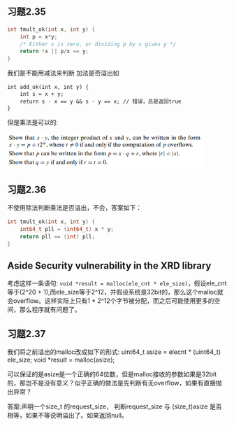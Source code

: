## 习题2.35

```c
int tmult_ok(int x, int y) {
    int p = x*y;
    /* Either x is zero, or dividing p by x gives y */
    return !x || p/x == y;
}
```

我们是不能用减法来判断 加法是否溢出如
```
int add_ok(int x, int y) {
    int s = x + y;
    return s - x == y && s - y == x; // 错误，总是返回true
}
```

但是乘法是可以的:

![](./mul_overflow.PNG)

## 习题2.36

不使用除法判断乘法是否溢出，不会，答案如下：

```c
int tmult_ok(int x, int y) {
    int64_t pll = (int64_t) x * y;
    return pll == (int) pll;
}
```

## Aside Security vulnerability in the XRD library

考虑这样一条语句: `void *result = malloc(ele_cnt * ele_size)`，假设ele_cnt等于(2^20 + 1),而ele_size等于2^12，并假设系统是32bit的，那么这个malloc就会overflow。这样实际上只有1 * 2^12个字节被分配，而之后可能使用更多的空间，那么程序就有问题了。

## 习题2.37

我们将之前溢出的malloc改成如下的形式:
uint64_t asize = elecnt * (uint64_t) ele_size;
void *result = malloc(asize);

可以保证的是asize是一个正确的64位数，但是malloc接收的参数如果是32bit的，那岂不是没有意义？似乎正确的做法是先判断有无overflow，如果有直接抛出异常？

答案:声明一个size_t 的request_size， 判断request_size 与 (size_t)asize 是否相等，如果不等说明溢出了。如果返回null。










